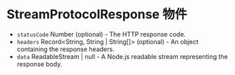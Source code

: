 # StreamProtocolResponse 物件

* `statusCode` Number (optional) - The HTTP response code.
* `headers` Record<String, String | String[]> (optional) - An object containing the response headers.
* `data` ReadableStream | null - A Node.js readable stream representing the response body.